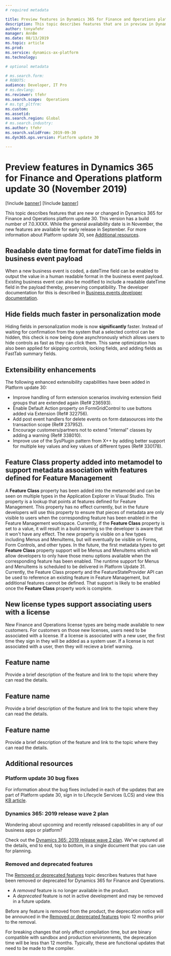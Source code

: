 ```yaml
---
# required metadata

title: Preview features in Dynamics 365 for Finance and Operations platform update 30 (November 2019)
description: This topic describes features that are in preview in Dynamics 365 for Finance and Operations platform update 30. 
author: tonyafehr
manager: AnnBe
ms.date: 08/13/2019
ms.topic: article
ms.prod: 
ms.service: dynamics-ax-platform
ms.technology: 

# optional metadata

# ms.search.form: 
# ROBOTS: 
audience: Developer, IT Pro
# ms.devlang: 
ms.reviewer: tfehr
ms.search.scope:  Operations
# ms.tgt_pltfrm: 
ms.custom: 
ms.assetid:
ms.search.region: Global
# ms.search.industry: 
ms.author: tfehr
ms.search.validFrom: 2019-09-30
ms.dyn365.ops.version: Platform update 30

---
```

# Preview features in Dynamics 365 for Finance and Operations platform update 30 (November 2019)

[!include [banner](../includes/banner.md)]
[!include [banner](../includes/preview-banner.md)]

This topic describes features that are new or changed in Dynamics 365 for Finance and Operations platform update 30. This version has a build number of 7.0.XXXX. While the general availability date is in November, the new features are available for early release in September. For more information about Platform update 30, see [Additional resources](whats-new-platform-update-28.md#additional-resources).

## Readable date time format for dateTime fields in business event payload
When a new business event is coded, a dateTime field can be enabled to output the value in a human readable format in the business event payload. Existing business event can also be modified to include a readable dateTime field in the payload thereby, preserving compatibility. The developer documentation for this is described in [Business events developer documentation](https://docs.microsoft.com/en-us/dynamics365/unified-operations/dev-itpro/business-events/business-events-dev-doc).

## Hide fields much faster in personalization mode
Hiding fields in personalization mode is now **significantly** faster. Instead of waiting for confirmation from the system that a selected control can be hidden, this check is now being done asynchronously which allows users to hide controls as fast as they can click them. This same optimization has also been applied for skipping controls, locking fields, and adding fields as FastTab summary fields.   

## Extensibility enhancements
The following enhanced extensibility capabilities have been added in Platform update 30:

- Improve handling of form extension scenarios involving extension field groups that are extended again (Ref# 236593).
- Enable Default Action property on FormGridControl to use buttons added via Extension (Ref# 322756).
- Add post event handlers for delete events on form datasources into the transaction scope (Ref# 237952).
- Encourage customers/partners not to extend "internal" classes by adding a warning (Ref# 338010).
- Improve use of the SysPlugin pattern from X++ by adding better support for multiple key values and key values of different types (Ref# 330178).

## Feature Class property added into metamodel to support metadata association with features defined for Feature Management
A **Feature Class** property has been added into the metamodel and can be seen on multiple types in the Application Explorer in Visual Studio. This property is a lookup that points at features defined for Feature Management. This property has no effect currently, but in the future developers will use this property to ensure that pieces of metadata are only visible to users when the corresponding feature has been enabled in the Feature Management workspace. Currently, if the **Feature Class** property is set to a value, it will result in a build warning so the developer is aware that it won't have any effect. The new property is visible on a few types including Menus and MenuItems, but will eventually be visible on Forms, Form Controls, and other types.
In the future, the first metadata types to get **Feature Class** property support will be Menus and MenuItems which will allow developers to only have those menu options available when the corresponding feature has been enabled. The runtime support for Menus and MenuItems is scheduled to be delivered in Platform Update 31.
Currently, the Feature Class property and the FeatureStateProvider API can be used to reference an existing feature in Feature Management, but additional features cannot be defined. That support is likely to be enabled once the **Feature Class** property work is complete. 

## New license types support associating users with a license
New Finance and Operations license types are being made available to new customers. For customers on those new licenses, users need to be associated with a license. If a license is associated with a new user, the first time they sign in they will be added as a system user. If a license is not associated with a user, then they will recieve a brief warning.

## Feature name
Provide a brief description of the feature and link to the topic where they can read the details.

## Feature name
Provide a brief description of the feature and link to the topic where they can read the details.

## Feature name
Provide a brief description of the feature and link to the topic where they can read the details.

## Additional resources

### Platform update 30 bug fixes
For information about the bug fixes included in each of the updates that are part of Platform update 30, sign in to Lifecycle Services (LCS) and view this [KB article](https://fix.lcs.dynamics.com).

### Dynamics 365: 2019 release wave 2 plan
Wondering about upcoming and recently released capabilities in any of our business apps or platform?

Check out the [Dynamics 365: 2019 release wave 2 plan](https://docs.microsoft.com/dynamics365-release-plan/2019wave2/). We've captured all the details, end to end, top to bottom, in a single document that you can use for planning.

### Removed and deprecated features
The [Removed or deprecated features](../../dev-itpro/migration-upgrade/deprecated-features.md) topic describes features that have been removed or deprecated for Dynamics 365 for Finance and Operations.

- A *removed* feature is no longer available in the product.
- A *deprecated* feature is not in active development and may be removed in a future update.

Before any feature is removed from the product, the deprecation notice will be announced in the [Removed or deprecated features](../../dev-itpro/migration-upgrade/deprecated-features.md) topic 12 months prior to the removal.

For breaking changes that only affect compilation time, but are binary compatible with sandbox and production environments, the deprecation time will be less than 12 months. Typically, these are functional updates that need to be made to the compiler.
